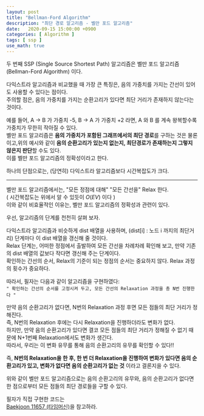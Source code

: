 ```yaml
---
layout: post
title: "Bellman-Ford Algorithm"
description: "최단 경로 알고리즘 - 벨만 포드 알고리즘"
date:   2020-09-15 15:00:00 +0900
categories: [ Algorithm ]
tags: [ ssp ]
use_math: true
---
```


두 번째 SSP (Single Source Shortest Path) 알고리즘은 벨만 포드 알고리즘 (Bellman-Ford Algorithm) 이다.

다익스트라 알고리즘과 비교했을 때 가장 큰 특징은, 음의 가중치를 가지는 간선이 있어도 사용할 수 있다는 점이다.  
주의할 점은, 음의 가중치를 가지는 순환고리가 있다면 최단 거리가 존재하지 않는다는 것이다.
<!-- more -->
예를 들어, A -> B 가 가중치 -5, B -> A 가 가중치 +2 라면, A 와 B 를 계속 왕복할수록 가중치가 무한히 작아질 수 있다.  
벨만 포드 알고리즘은 **음의 가중치가 포함된 그래프에서의 최단 경로**를 구하는 것은 물론이고,위의 예시와 같이 **음의 순환고리가 있는지 없는지, 최단경로가 존재하는지 그렇지 않은지 판단**할 수도 있다.  
이를 벨만 포드 알고리즘의 정확성이라고 한다.

하나의 단점으로는, (당연히) 다익스트라 알고리즘보다 시간복잡도가 크다.

---

벨만 포드 알고리즘에서는, "모든 정점에 대해" "모든 간선을" Relax 한다.  
( 시간복잡도는 위에서 알 수 있듯이 $O(EV)$ 이다 )  
이와 같이 비효율적인 이유는, 벨만 포드 알고리즘의 정확성과 관련이 있다.

우선, 알고리즘의 단계를 천천히 살펴 보자.

다익스트라 알고리즘과 비슷하게 dist 배열을 사용하며, (dist[i] : 노드 i 까지의 최단거리) 단계마다 이 dist 배열을 갱신해 줄 것이다.  
Relax 단계는, 어떠한 정점에서 출발하여 모든 간선을 차례차례 확인해 보고, 만약 기존의 dist 배열의 값보다 작다면 갱신해 주는 단계이다.  
확인하는 간선의 순서, Relax의 기준이 되는 정점의 순서는 중요하지 않다. Relax 과정의 횟수가 중요하다.

따라서, 필자는 다음과 같이 알고리즘을 구현하였다:  
`" 확인하는 간선의 순서를 고정시켜 두고, 모든 간선의 Relaxation 과정을 총 N번 진행한다 "`

만약 음의 순환고리가 없다면, N번의 Relaxation 과정 후면 모든 점들의 최단 거리가 정해진다.  
즉, N번의 Relaxation 후에는 다시 Relaxation을 진행하더라도 변화가 없다.  
하지만, 만약 음의 순환고리가 있다면 결코 모든 점들의 최단 거리가 정해질 수 없기 때문에 N+1번째 Relaxation에서도 변화가 생긴다.  
따라서, 우리는 이 변화 유무를 통해 음의 순환고리의 유무를 확인할 수 있다!!

즉, **N번의 Relaxation을 한 후, 한 번 더 Relaxation을 진행하여 변화가 있다면 음의 순환고리가 있고, 변화가 없다면 음의 순환고리가 없는 것** 이라고 결론지을 수 있다.

위와 같이 벨만 포드 알고리즘으로는 음의 순환고리의 유무와, 음의 순환고리가 없다면 한 점으로부터 모든 점들의 최단 경로들을 구할 수 있다.

필자가 직접 구현한 코드는  
[Baekjoon 11657 (타임머신)][my]을 참고하라.

[my]: https://yxxshin.github.io/category/baekjoon/Baekjoon-11657/